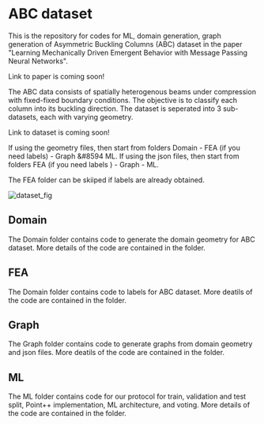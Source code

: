 # ABC dataset
This is the repository for codes for ML, domain generation, graph generation of Asymmetric Buckling Columns (ABC) dataset in the paper "Learning Mechanically Driven Emergent Behavior with Message Passing Neural Networks". 

Link to paper is coming soon!

The ABC data consists of spatially heterogenous beams under compression with fixed-fixed boundary conditions. The objective is to classify each column into its buckling direction. The dataset is seperated into 3 sub-datasets, each with varying geometry. 

Link to dataset is coming soon!

If using the geometry files, then start from folders Domain - FEA (if you need labels) - Graph &#8594 ML.
If using the json files, then start from folders FEA (if you need labels ) - Graph - ML.

The FEA folder can be skiiped if labels are already obtained. 

![dataset_fig](https://user-images.githubusercontent.com/89213088/150606555-056172a1-1d02-45f6-9191-ae99596bb81c.png)

## Domain
The Domain folder contains code to generate the domain geometry for ABC dataset. More details of the code are contained in the folder.

## FEA
The Domain folder contains code to labels for ABC dataset. More deatils of the code are contained in the folder.

## Graph
The Graph folder contains code to generate graphs from domain geometry and json files.  More deatils of the code are contained in the folder.

## ML
The ML folder contains code for our  protocol for train, validation and test split, Point++ implementation, ML architecture, and voting.  More details of the code are contained in the folder.
